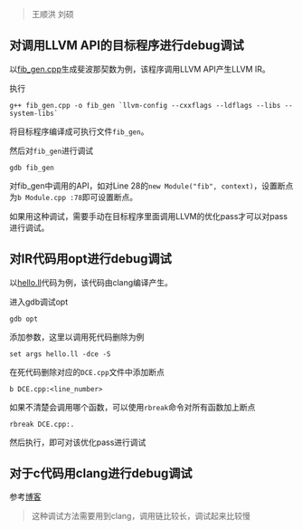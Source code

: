 > 王顺洪 刘硕

## 对调用LLVM API的目标程序进行debug调试

以[fib_gen.cpp](./fib_gen.cpp)生成斐波那契数为例，该程序调用LLVM API产生LLVM IR。

执行

```
g++ fib_gen.cpp -o fib_gen `llvm-config --cxxflags --ldflags --libs --system-libs`
```

将目标程序编译成可执行文件`fib_gen`。

然后对`fib_gen`进行调试

```
gdb fib_gen
```

对fib_gen中调用的API，如对Line 28的`new Module("fib", context)`，设置断点为`b Module.cpp :78`即可设置断点。

如果用这种调试，需要手动在目标程序里面调用LLVM的优化pass才可以对pass进行调试。

## 对IR代码用opt进行debug调试

以[hello.ll](./hello.ll)代码为例，该代码由clang编译产生。

进入gdb调试opt

```	shell
gdb opt
```

添加参数，这里以调用死代码删除为例

```shell
set args hello.ll -dce -S
```

在死代码删除对应的`DCE.cpp`文件中添加断点

```shell
b DCE.cpp:<line_number>
```

如果不清楚会调用哪个函数，可以使用`rbreak`命令对所有函数加上断点

```shell
rbreak DCE.cpp:.
```

然后执行，即可对该优化pass进行调试

## 对于c代码用clang进行debug调试

参考[博客](https://blog.csdn.net/shijiu2012/article/details/89435837)

> 这种调试方法需要用到clang，调用链比较长，调试起来比较慢

